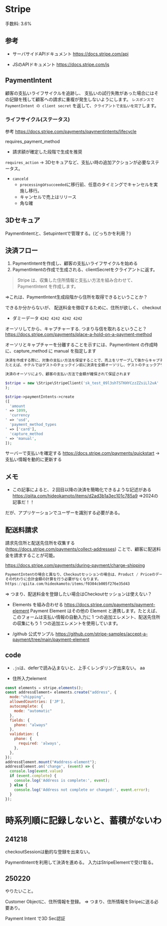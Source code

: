# Stripe

手数料: 3.6%

## 参考

- サーバサイドAPIドキュメント
https://docs.stripe.com/api

- JSのAPIドキュメント
https://docs.stripe.com/js

## PaymentIntent

 顧客の支払いライフサイクルを追跡し、
 支払いの試行失敗があった場合にはその記録を残して顧客への請求に重複が発生しないようにします。
 `レスポンスで PaymentIntent の client secret` を返して、`クライアントで支払いを完了`します。

### ライフサイクル(ステータス)

参考
https://docs.stripe.com/payments/paymentintents/lifecycle

requires_payment_method
  - 請求額が確定した段階で生成を推奨


`requires_action` -> 3Dセキュアなど、支払い時の追加アクションが必要なステータス。

- `canceld`
  - `processing`or`succeeded`に移行前、任意のタイミングでキャンセルを実施し移行。
  - キャンセルで売上はリリース
  - 角な確


## 3Dセキュア

PaymentIntentと、Setupintentで管理する。(どっちかを利用？)

## 決済フロー

1. PaymentIntentを作成し、顧客の支払いライフサイクルを始める
2. PaymentIntentの作成で生成される、clientSecretをクライアントに返す。

> Stripe は、収集した住所情報と支払い方法を組み合わせて、PaymentIntent を作成します。

⇒これは、PaymentIntent生成段階から住所を取得できるということか？


できるか分からないが、
配送料金を徴収するために、住所が欲しく、
checkout

- ダミーデータ
`4242 4242 4242 4242`

オーソリしてから、キャプチャーする. つまり与信を取れるということ？
https://docs.stripe.com/payments/place-a-hold-on-a-payment-method

オーソリとキャプチャーを分離することを示すには、PaymentIntent の作成時に、capture_method に manual を指定します

```txt
決済を作成する際に、対象の支払い方法を保留することで、売上をリザーブして後からキャプチャーすることができます。
たとえば、ホテルではゲストのチェックイン前に決済を全額オーソリし、ゲストのチェックアウト時にその金額をキャプチャーするといったことがよく行われます。これは、手動キャプチャーと呼ばれることもあります。

決済のオーソリにより、顧客の支払い方法で金額が確保されて保証されます
```

```php
$stripe = new \Stripe\StripeClient('sk_test_09l3shTSTKHYCzzZZsiLl2vA'
);

$stripe->paymentIntents->create
([
  'amount
' => 1099,
  'currency
' => 'usd',
  'payment_method_types
' => ['card'],
  'capture_method
' => 'manual',
]);
```

サーバーで支払いを確定する
https://docs.stripe.com/payments/quickstart
-> 支払い情報を動的に更新する

## メモ
- この記事によると、２回目以降の決済を簡略化できるような記述がある
https://qiita.com/hideokamoto/items/d2ad3b1a3ec101c785a9
⇒2024の記事だ！！

だが、アプリケーションでユーザーを識別する必要がある。

## 配送料請求

請求先住所と配送先住所を収集する(https://docs.stripe.com/payments/collect-addresses)
ことで、顧客に配送料金を請求することが可能。

https://docs.stripe.com/payments/during-payment/charge-shipping

```a
PaymentIntentの場合と異なり、Checkoutセッションの場合は、Product / PriceのデータをStripeに登録する必要があります。
その代わりに合計金額の計算を行う必要がなくなります。
https://qiita.com/hideokamoto/items/f0304cb005f276e35d43
```

⇒ つまり、配送料金を登録したい場合はCheckoutセッションは使えない？

- Elements を組み合わせる
https://docs.stripe.com/payments/payment-element
Payment Element はその他の Element と連携します。たとえば、このフォームは支払い情報の自動入力に 1 つの追加エレメント、配送先住所の収集にもう 1 つの追加エレメントを使用しています。

- /github 公式サンプル
https://github.com/stripe-samples/accept-a-payment/tree/main/payment-element

## code

- `.js`は、deferで読み込まないと、上手くレンダリング出来ない。
aa

- 住所入力element

```js
const elements = stripe.elements();
const addressElement= elements.create("address", {
  mode:"shipping",
  allowedCountries: ['JP'],
  autocomplete: {
    mode: "automatic"
  },
  fields: {
    phone: "always"
  },
  validation: {
    phone: {
      required: 'always',
    },
  },
});
addressElement.mount("#address-element");
addressElement.on('change', (event) => {
  console.log(event.value)
  if (event.complete) {
    console.log('Address is complete:', event);
  } else {
    console.log('Address not complete or changed:', event.error);
  }
});
```

# 時系列順に記録しないと、蓄積がないわ

## 241218

checkoutSessionは動的な登録を出来ない。

PaymentIntentを利用して決済を進める。
入力はStripeElementで受け取る。

## 250220

やりたいこと。

Customer Objectに、住所情報を登録。
⇒ つまり、住所情報をStripeに送る必要あり。

Payment Intent で3D Sec認証
